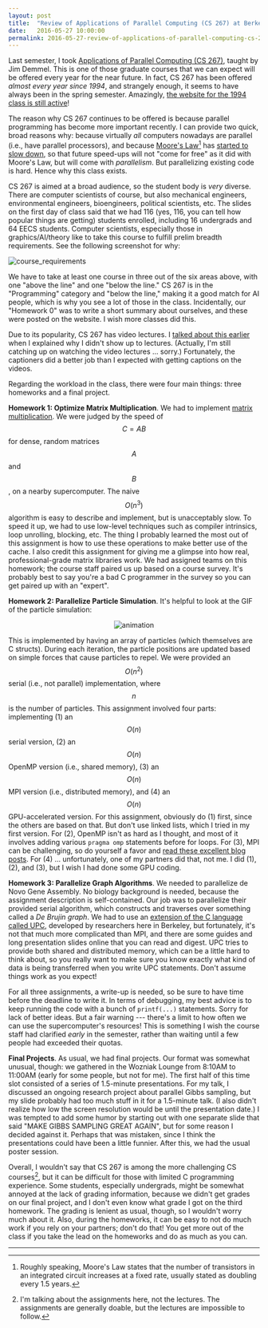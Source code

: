 ```yaml
---
layout: post
title:  "Review of Applications of Parallel Computing (CS 267) at Berkeley"
date:   2016-05-27 10:00:00
permalink: 2016-05-27-review-of-applications-of-parallel-computing-cs-267-at-berkeley/
---
```


Last semester, I took [Applications of Parallel Computing (CS 267)][1], taught by Jim Demmel. This
is one of those graduate courses that we can expect will be offered every year for the near future.
In fact, CS 267 has been offered *almost every year since 1994*, and strangely enough, it seems to
have always been in the spring semester. Amazingly, [the website for the 1994 class is still
active][4]!

The reason why CS 267 continues to be offered is because parallel programming has become more
important recently. I can provide two quick, broad reasons why: because virtually *all* computers
nowadays are parallel (i.e., have parallel processors), and because [Moore's Law][9][^moores] has
[started to slow down][10], so that future speed-ups will not "come for free" as it did with Moore's
Law, but will come with *parallelism*. But parallelizing existing code is hard.  Hence why this
class exists.

CS 267 is aimed at a broad audience, so the student body is *very* diverse. There are computer
scientists of course, but also mechanical engineers, environmental engineers, bioengineers,
political scientists, etc. The slides on the first day of class said that we had 116 (yes, 116, you
can tell how popular things are getting) students enrolled, including 16 undergrads and 64 EECS
students. Computer scientists, especially those in graphics/AI/theory like to take this course to
fulfill prelim breadth requirements. See the following screenshot for why:

<img src="{{site.url}}/assets/prelim_courses.png" alt="course_requirements">

We have to take at least one course in three out of the six areas above, with one "above the line"
and one "below the line." CS 267 is in the "Programming" category and "below the line," making it a
good match for AI people, which is why you see a lot of those in the class. Incidentally, our
"Homework 0" was to write a short summary about ourselves, and these were posted on the website. I
wish more classes did this.

Due to its popularity, CS 267 has video lectures. I [talked about this earlier][3] when I explained
why I didn't show up to lectures. (Actually, I'm still catching up on watching the video lectures
... sorry.) Fortunately, the captioners did a better job than I expected with getting captions on
the videos.

Regarding the workload in the class, there were four main things: three homeworks and a final
project.

**Homework 1: Optimize Matrix Multiplication**. We had to implement [matrix multiplication][6]. We
were judged by the speed of $$C = AB$$ for dense, random matrices $$A$$ and $$B$$, on a nearby
supercomputer. The naive $$O(n^3)$$ algorithm is easy to describe and implement, but is unacceptably
slow. To speed it up, we had to use low-level techniques such as compiler intrinsics, loop
unrolling, blocking, etc. The thing I probably learned the most out of this assignment is how to use
these operations to make better use of the cache. I also credit this assignment for giving me a
glimpse into how real, professional-grade matrix libraries work. We had assigned teams on this
homework; the course staff paired us up based on a course survey. It's probably best to say you're a
bad C programmer in the survey so you can get paired up with an "expert".

**Homework 2: Parallelize Particle Simulation**. It's helpful to look at the GIF of the particle
simulation:

<p style="text-align:center;">
<img src="{{site.url}}/assets/cs267_animation.gif" alt="animation">
</p>

This is implemented by having an array of particles (which themselves are C structs). During each
iteration, the particle positions are updated based on simple forces that cause particles to repel.
We were provided an $$O(n^2)$$ serial (i.e., not parallel) implementation, where $$n$$ is the number
of particles. This assignment involved four parts: implementing (1) an $$O(n)$$ serial version, (2)
an $$O(n)$$ OpenMP version (i.e., shared memory), (3) an $$O(n)$$ MPI version (i.e., distributed
memory), and (4) an $$O(n)$$ GPU-accelerated version.  For this assignment, obviously do (1) first,
since the others are based on that. But don't use linked lists, which I tried in my first version.
For (2), OpenMP isn't as hard as I thought, and most of it involves adding various ```pragma omp```
statements before for loops. For (3), MPI can be challenging, so do yourself a favor and [read these
excellent blog posts][2]. For (4) ... unfortunately, one of my partners did that, not me.  I did
(1), (2), and (3), but I wish I had done some GPU coding.

**Homework 3: Parallelize Graph Algorithms**. We needed to parallelize de Novo Gene Assembly. No
biology background is needed, because the assignment description is self-contained. Our job was to
parallelize their provided serial algorithm, which constructs and traverses over something called a
*De Brujin graph*. We had to use an [extension of the C language called UPC][8], developed by
researchers here in Berkeley, but fortunately, it's not that much more complicated than MPI, and
there are some guides and long presentation slides online that you can read and digest. UPC tries to
provide both shared and distributed memory, which can be a little hard to think about, so you really
want to make sure you know exactly what kind of data is being transferred when you write UPC
statements. Don't assume things work as you expect!
 
For all three assignments, a write-up is needed, so be sure to have time before the deadline to
write it. In terms of debugging, my best advice is to keep running the code with a bunch of
```printf(...)``` statements.  Sorry for lack of better ideas. But a fair warning --- there's a
limit to how often we can use the supercomputer's resources! This is something I wish the course
staff had clarified *early* in the semester, rather than waiting until a few people had exceeded
their quotas.

**Final Projects**. As usual, we had final projects. Our format was somewhat unusual, though: we
gathered in the Wozniak Lounge from 8:10AM to 11:00AM (early for some people, but not for me). The
first half of this time slot consisted of a series of 1.5-minute presentations. For my talk, I
discussed an ongoing research project about parallel Gibbs sampling, but my slide probably had too
much stuff in it for a 1.5-minute talk. (I also didn't realize how low the screen resolution would
be until the presentation date.) I was tempted to add some humor by starting out with one separate
slide that said "MAKE GIBBS SAMPLING GREAT AGAIN", but for some reason I decided against it. Perhaps
that was mistaken, since I think the presentations could have been a little funnier. After this, we
had the usual poster session.

Overall, I wouldn't say that CS 267 is among the more challenging CS courses[^assignments], but it
can be difficult for those with limited C programming experience. Some students, especially
undergrads, might be somewhat annoyed at the lack of grading information, because we didn't get
grades on our final project, and I don't even know what grade I got on the third homework. The
grading is lenient as usual, though, so I wouldn't worry much about it. Also, during the homeworks,
it can be easy to not do much work if you rely on your partners; don't do that! You get more out of
the class if you take the lead on the homeworks and do as much as you can.

***

[^moores]: Roughly speaking, Moore's Law states that the number of transistors in an integrated
    circuit increases at a fixed rate, usually stated as doubling every 1.5 years.
 
[^assignments]: I'm talking about the assignments here, not the lectures. The assignments are
    generally doable, but the lectures are impossible to follow.

[1]:http://www.cs.berkeley.edu/~demmel/cs267_Spr16/
[2]:http://mpitutorial.com/
[3]:http://danieltakeshi.github.io/2016-02-05-why-i-reluctantly-dont-show-up-to-class/
[4]:http://people.eecs.berkeley.edu/~demmel/cs267/
[5]:http://danieltakeshi.github.io/2015-09-01-my-prelims/
[6]:https://en.wikipedia.org/wiki/Matrix_multiplication
[7]:http://people.eecs.berkeley.edu/~mme/cs267-2016/hw1/index.html
[8]:http://upc.lbl.gov/
[9]:https://en.wikipedia.org/wiki/Moore%27s_law
[10]:http://www.nature.com/news/the-chips-are-down-for-moore-s-law-1.19338
